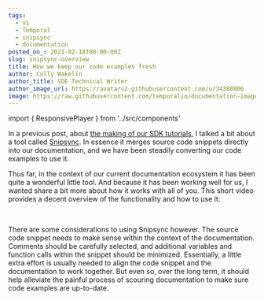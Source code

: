 ```yaml
---
tags:
  - v1
  - Temporal
  - snipsync
  - documentation
posted_on_: 2021-02-18T00:00:00Z
slug: snipsync-overview
title: How we keep our code examples fresh
author: Cully Wakelin
author_title: SDE Technical Writer
author_image_url: https://avatars2.githubusercontent.com/u/34380806
image: https://raw.githubusercontent.com/temporalio/documentation-images/main/static/snipsync-terminal-example.png
---
```


import { ResponsivePlayer } from '../src/components'

<!--truncate-->

In a previous post, about [the making of our SDK tutorials](/blog/the-making-of-new-user-sdk-tutorials), I talked a bit about a tool called [Snipsync](https://github.com/temporalio/snipsync).
In essence it merges source code snippets directly into our documentation, and we have been steadily converting our code examples to use it.

Thus far, in the context of our current documentation ecosystem it has been quite a wonderful little tool.
And because it has been working well for us, I wanted share a bit more about how it works with all of you.
This short video provides a decent overview of the functionality and how to use it:

<ResponsivePlayer url='https://youtu.be/_qEFcOYYjqU' />

<br/>

There are some considerations to using Snipsync however.
The source code snippet needs to make sense within the context of the documentation.
Comments should be carefully selected, and additional variables and function calls within the snippet should be minimized. Essentially, a little extra effort is usually needed to align the code snippet and the documentation to work together. But even so, over the long term, it should help alleviate the painful process of scouring documentation to make sure code examples are up-to-date.
